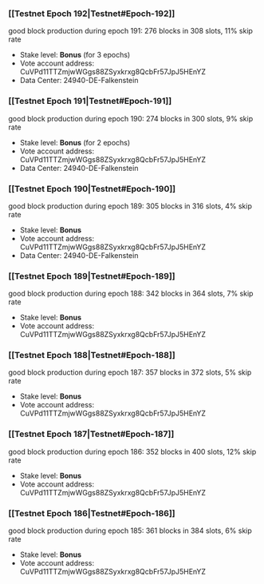 ### [[Testnet Epoch 192|Testnet#Epoch-192]]
good block production during epoch 191: 276 blocks in 308 slots, 11% skip rate
* Stake level: **Bonus** (for 3 epochs)
* Vote account address: CuVPd11TTZmjwWGgs88ZSyxkrxg8QcbFr57JpJ5HEnYZ
* Data Center: 24940-DE-Falkenstein
### [[Testnet Epoch 191|Testnet#Epoch-191]]
good block production during epoch 190: 274 blocks in 300 slots, 9% skip rate
* Stake level: **Bonus** (for 2 epochs)
* Vote account address: CuVPd11TTZmjwWGgs88ZSyxkrxg8QcbFr57JpJ5HEnYZ
* Data Center: 24940-DE-Falkenstein
### [[Testnet Epoch 190|Testnet#Epoch-190]]
good block production during epoch 189: 305 blocks in 316 slots, 4% skip rate
* Stake level: **Bonus**
* Vote account address: CuVPd11TTZmjwWGgs88ZSyxkrxg8QcbFr57JpJ5HEnYZ
* Data Center: 24940-DE-Falkenstein
### [[Testnet Epoch 189|Testnet#Epoch-189]]
good block production during epoch 188: 342 blocks in 364 slots, 7% skip rate
* Stake level: **Bonus**
* Vote account address: CuVPd11TTZmjwWGgs88ZSyxkrxg8QcbFr57JpJ5HEnYZ
### [[Testnet Epoch 188|Testnet#Epoch-188]]
good block production during epoch 187: 357 blocks in 372 slots, 5% skip rate
* Stake level: **Bonus**
* Vote account address: CuVPd11TTZmjwWGgs88ZSyxkrxg8QcbFr57JpJ5HEnYZ
### [[Testnet Epoch 187|Testnet#Epoch-187]]
good block production during epoch 186: 352 blocks in 400 slots, 12% skip rate
* Stake level: **Bonus**
* Vote account address: CuVPd11TTZmjwWGgs88ZSyxkrxg8QcbFr57JpJ5HEnYZ
### [[Testnet Epoch 186|Testnet#Epoch-186]]
good block production during epoch 185: 361 blocks in 384 slots, 6% skip rate
* Stake level: **Bonus**
* Vote account address: CuVPd11TTZmjwWGgs88ZSyxkrxg8QcbFr57JpJ5HEnYZ